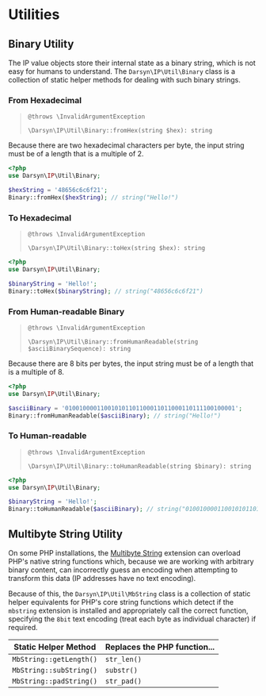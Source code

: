 # Utilities

## Binary Utility

The IP value objects store their internal state as a binary string, which is not
easy for humans to understand. The `Darsyn\IP\Util\Binary` class is a collection
of static helper methods for dealing with such binary strings.

### From Hexadecimal

> ```
> @throws \InvalidArgumentException
>
> \Darsyn\IP\Util\Binary::fromHex(string $hex): string
> ```

Because there are two hexadecimal characters per byte, the input string must be
of a length that is a multiple of 2.

```php
<?php
use Darsyn\IP\Util\Binary;

$hexString = '48656c6c6f21';
Binary::fromHex($hexString); // string("Hello!")
```

### To Hexadecimal

> ```
> @throws \InvalidArgumentException
>
> \Darsyn\IP\Util\Binary::toHex(string $hex): string
> ```

```php
<?php
use Darsyn\IP\Util\Binary;

$binaryString = 'Hello!';
Binary::toHex($binaryString); // string("48656c6c6f21")
```

### From Human-readable Binary

> ```
> @throws \InvalidArgumentException
>
> \Darsyn\IP\Util\Binary::fromHumanReadable(string $asciiBinarySequence): string
> ```

Because there are 8 bits per bytes, the input string must be of a length that is
a multiple of 8.

```php
<?php
use Darsyn\IP\Util\Binary;

$asciiBinary = '010010000110010101101100011011000110111100100001';
Binary::fromHumanReadable($asciiBinary); // string("Hello!")
```

### To Human-readable

> ```
> @throws \InvalidArgumentException
>
> \Darsyn\IP\Util\Binary::toHumanReadable(string $binary): string
> ```

```php
<?php
use Darsyn\IP\Util\Binary;

$binaryString = 'Hello!';
Binary::toHumanReadable($asciiBinary); // string("010010000110010101101100011011000110111100100001")
```

## Multibyte String Utility

On some PHP installations, the [Multibyte String](https://www.php.net/manual/en/book.mbstring.php)
extension can overload PHP's native string functions which, because we are working
with arbitrary binary content, can incorrectly guess an encoding when attempting
to transform this data (IP addresses have no text encoding).

Because of this, the `Darsyn\IP\Util\MbString` class is a collection of static
helper equivalents for PHP's core string functions which detect if the
`mbstring` extension is installed and appropriately call the correct function,
specifying the `8bit` text encoding (treat each byte as individual character)
if required.

| Static Helper Method    | Replaces the PHP function... |
|-------------------------|------------------------------|
| `MbString::getLength()` | `str_len()`                  |
| `MbString::subString()` | `substr()`                   |
| `MbString::padString()` | `str_pad()`                  |
